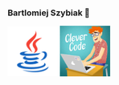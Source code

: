 ### Bartlomiej Szybiak 👋

<img src="https://github.com/Bartek2463/Bartek2463/blob/main/icons8-java.svg" heigh="100" width = "100">
<img src ="https://github.com/Bartek2463/Bartek2463/blob/main/giphy.gif" heigh="100" width = "100">

<!--
**Bartek2463/Bartek2463** is a ✨ _special_ ✨ repository because its `README.md` (this file) appears on your GitHub profile.

Here are some ideas to get you started:

- 🔭 I’m currently working on ...
- 🌱 I’m currently learning ...
- 👯 I’m looking to collaborate on ...
- 🤔 I’m looking for help with ...
- 💬 Ask me about ...
- 📫 How to reach me: ...
- 😄 Pronouns: ...
- ⚡ Fun fact: ...
-->
